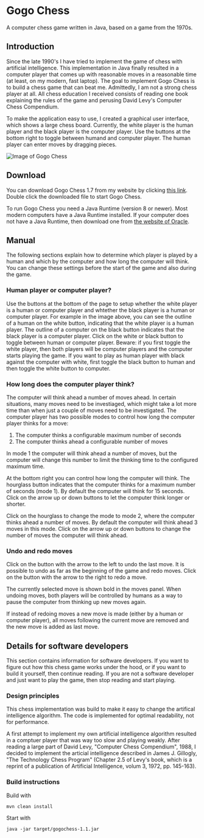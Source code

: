 # Gogo Chess

A computer chess game written in Java, based on a game from the 1970s.

## Introduction

Since the late 1990's I have tried to implement the game of chess with artificial intelligence.
This implementation in Java finally  resulted in a computer player that comes up with reasonable moves in a reasonable 
time (at least, on my modern, fast laptop). The goal to implement Gogo Chess is to build a chess game that can beat me. 
Admittedly, I am not a strong chess player at all. All chess education I received consists of reading one book explaining
the rules of the game and perusing David Levy's Computer Chess Compendium.

To make the application easy to use, I created a graphical user interface, which shows a large chess board. Currently, the white player
is the human player and the black player is the computer player. Use the buttons at the bottom right to toggle between humand
and computer player. The human player can enter moves by dragging pieces.

![Image of Gogo Chess](https://gogognome.nl/images/gogochess.png)

## Download

You can download Gogo Chess 1.7 from my website by clicking
[this link](https://gogognome.nl/downloads/gogochess-1.7.jar).
Double click the downloaded file to start Gogo Chess.

To run Gogo Chess you need a Java Runtime (version 8 or newer). Most modern computers have a Java Runtime
installed. If your computer does not have a Java Runtime, then download one from
[the website of Oracle](http://www.oracle.com/technetwork/java/javase/downloads/jre8-downloads-2133155.html).

## Manual

The following sections explain how to determine which player is played by a human and which by the computer
and how long the computer will think. You can change these settings before the start of the game and also
during the game.

### Human player or computer player?

Use the buttons at the bottom of the page to setup whether the white player is a human or computer player and
whtether the black player is a human or computer player. For example in the image above, you can see the outline
of a human on the white button, indicating that the white player is a human player. The outline of a computer
on the black button indicates that the black player is a computer player. Click on the white or black button
to toggle between human or computer player. Beware: if you first toggle the white player, then both players
will be computer players and the computer starts playing the game. If you want to play as human player with
black against the computer with white, first toggle the black button to human and then toggle the white button
to computer.

### How long does the computer player think?

The computer will think ahead a number of moves ahead. In certain situations, many moves need to be investiaged,
which might take a lot more time than when just a couple of moves need to be investigated. The computer player
has two possible modes to control how long the computer player thinks for a move:

1. The computer thinks a configurable maximum number of seconds
2. The computer thinks ahead a configurable number of moves

In mode 1 the computer will think ahead a number of moves, but the computer will change this number to limit
the thinking time to the configured maximum time.

At the bottom right you can control how long the computer will think. The hourglass button indicates that the
computer thinks for a maximum number of seconds (mode 1). By default the computer will
think for 15 seconds. Click on the arrow up or down buttons to let the computer think longer or shorter.

Click on the hourglass to change the mode to mode 2, where the computer thinks ahead a number of moves.
By default the computer will think ahead 3 moves in this mode. Click on the arrow up or down buttons to change
the number of moves the computer will think ahead.

### Undo and redo moves

Click on the button with the arrow to the left to undo the last move. It is possible to undo as far as the beginning 
of the game and redo moves. Click on the button with the arrow to the right to redo a move.

The currently selected move is shown bold in the moves panel. When undoing moves, both players will be controlled 
by humans as a way to pause the computer from thinking up new moves again. 

If instead of redoing moves a new move is made (either by a human or computer player),
all moves following the current move are removed and the new move is added as last move.

## Details for software developers

This section contains information for software developers. If you want to figure out how this chess game
works under the hood, or if you want to build it yourself, then continue reading. If you are not a software
developer and just want to play the game, then stop reading and start playing.

### Design principles

This chess implementation was build to make it easy to change the artifical intelligence algorithm. The code is implemented
for optimal readability, not for performance.

A first attempt to implement my own artificial intelligence algorithm resulted in a comptuer player that was way too slow
and playing weakly. After reading a large part of David Levy, "Computer Chess Compendium", 1988, I decided to implement
the articial intelligence described in James J. Gillogly, "The Technology Chess Program" (Chapter 2.5 of Levy's book, which
is a reprint of a publication of Artificial Intelligence, volum 3, 1972, pp. 145-163).

### Build instructions

Build with

    mvn clean install
    
Start with 

    java -jar target/gogochess-1.1.jar
